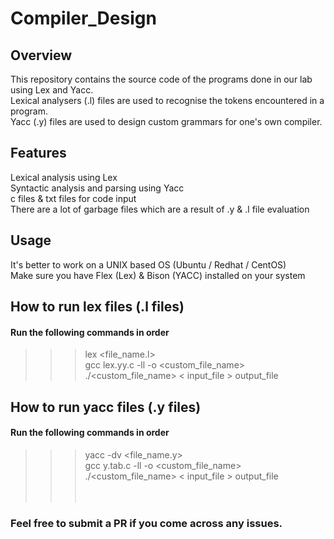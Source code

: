 # __Compiler_Design__
## Overview
This repository contains the source code of the programs done in our lab using Lex and Yacc. <br> Lexical analysers (.l) files are used to recognise the tokens encountered in a program. <br> Yacc (.y) files are used to design custom grammars for one's own compiler.

## Features
Lexical analysis using Lex <br>
Syntactic analysis and parsing using Yacc <br>
c files & txt files for code input <br>
There are a lot of garbage files which are a result of .y & .l file evaluation

## Usage
It's better to work on a UNIX based OS (Ubuntu / Redhat / CentOS) <br>
Make sure you have Flex (Lex) & Bison (YACC) installed on your system <br>

## How to run lex files (.l files)
#### Run the following commands in order
>>> lex <file_name.l> <br>
>>> gcc lex.yy.c -ll -o <custom_file_name> <br>
>>> ./<custom_file_name> < input_file > output_file <br>

## How to run yacc files (.y files)
#### Run the following commands in order
>>> yacc -dv <file_name.y> <br>
>>> gcc y.tab.c -ll -o <custom_file_name> <br>
>>> ./<custom_file_name> < input_file > output_file <br>
<br> <br>
### Feel free to submit a PR if you come across any issues.
